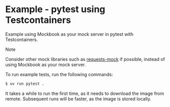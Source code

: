 # Example - pytest using Testcontainers

Example using Mockbook as your mock server in pytest with Testcontainers.

> [!NOTE]
> Consider other mock libraries such as [requests-mock](https://pypi.org/project/requests-mock/) if possible, instead of using Mockbook as your mock server.

To run example tests, run the following commands:

```bash
$ uv run pytest .
```

It takes a while to run the first time, as it needs to download the image from remote. Subsequent runs will be faster, as the image is stored locally.
